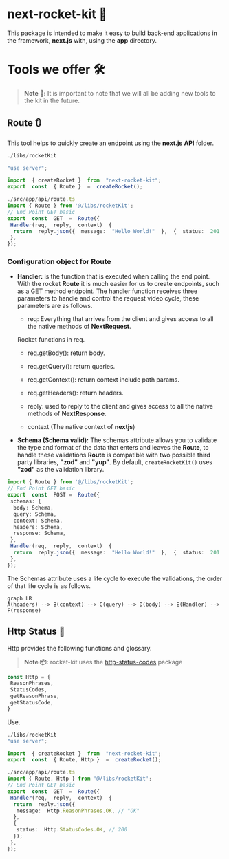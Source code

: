 
# next-rocket-kit 🚀

This package is intended to make it easy to build back-end applications in the framework, **next.js** with, using the **app** directory.

# Tools we offer 🛠️

> **Note 🧪:**      It is important to note that we will all be adding new tools to the kit in the future.

## Route 🔃

This tool helps to quickly create an endpoint using the **next.js** **API** folder.

```typescript
./libs/rocketKit

"use server";

import  { createRocket }  from  "next-rocket-kit";
export  const  { Route }  =  createRocket();
 ```

``` typescript
./src/app/api/route.ts
import { Route } from '@/libs/rocketKit';
// End Point GET basic
export  const  GET  =  Route({
 Handler(req,  reply,  context)  {
  return  reply.json({  message:  "Hello World!"  },  {  status:  201  });
 },
});
```

### Configuration object for Route

- **Handler:** is the function that is executed when calling the end point. With the rocket **Route** it is much easier for us to create endpoints, such as a GET method endpoint.
The handler function receives three parameters to handle and control the request video cycle, these parameters are as follows.

  - req: Everything that arrives from the client and gives access to all the native methods of **NextRequest**.

   Rocket functions in req.

  - req.getBody(): return body.

  - req.getQuery(): return queries.

  - req.getContext(): return context include path params.

  - req.getHeaders(): return headers.

  - reply: used to reply to the client and gives access to all the native methods of **NextResponse**.

  - context (The native context of **nextjs**)

- **Schema (Schema valid):**
The schemas attribute allows you to validate the type and format of the data that enters and leaves the **Route**, to handle these validations **Route** is compatible with two possible third party libraries, **"zod"** and **"yup"**. By default, ```createRocketKit()``` uses **"zod"** as the validation library.

 ``` typescript
 import { Route } from '@/libs/rocketKit';
 // End Point GET basic
 export  const  POST =  Route({
  schemas: {
   body: Schema,
   query: Schema,
   context: Schema,
   headers: Schema,
   response: Schema,
  },
  Handler(req,  reply,  context)  {
   return  reply.json({  message:  "Hello World!"  },  {  status:  201  });
  },
 });
 ```

The Schemas attribute uses a life cycle to execute the validations, the order of that life cycle is as follows.

```mermaid
graph LR
A(headers) --> B(context) --> C(query) --> D(body) --> E(Handler) --> F(response)
```

## Http Status 📝

Http provides the following functions and glossary.
> **Note 📦:** rocket-kit uses the [http-status-codes](https://www.npmjs.com/package/http-status-codes) package

```typescript
const Http = {
 ReasonPhrases,
 StatusCodes,
 getReasonPhrase,
 getStatusCode,
}
```

Use.

```typescript
./libs/rocketKit
"use server";

import  { createRocket }  from  "next-rocket-kit";
export  const  { Route, Http }  =  createRocket();
```

``` typescript
./src/app/api/route.ts
import { Route, Http } from '@/libs/rocketKit';
// End Point GET basic
export  const  GET  =  Route({
 Handler(req,  reply,  context)  {
  return  reply.json({
   message:  Http.ReasonPhrases.OK, // "OK"
  },
  {
   status:  Http.StatusCodes.OK, // 200
  });
 },
});
```

